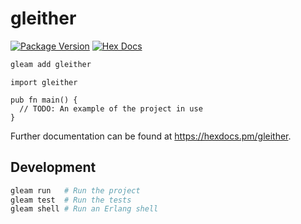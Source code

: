 # gleither

[![Package Version](https://img.shields.io/hexpm/v/gleither)](https://hex.pm/packages/gleither)
[![Hex Docs](https://img.shields.io/badge/hex-docs-ffaff3)](https://hexdocs.pm/gleither/)

```sh
gleam add gleither
```
```gleam
import gleither

pub fn main() {
  // TODO: An example of the project in use
}
```

Further documentation can be found at <https://hexdocs.pm/gleither>.

## Development

```sh
gleam run   # Run the project
gleam test  # Run the tests
gleam shell # Run an Erlang shell
```
